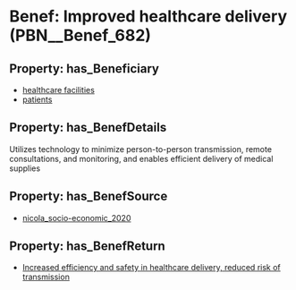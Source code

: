 # Benef: __Improved healthcare delivery__ (PBN__Benef_682)

## Property: has_Beneficiary

* [healthcare facilities](../Stakeholder/PBN__Stakeholder_33)
* [patients](../Stakeholder/PBN__Stakeholder_31)

## Property: has_BenefDetails

Utilizes technology to minimize person-to-person transmission, remote consultations, and monitoring, and enables efficient delivery of medical supplies

## Property: has_BenefSource

* [nicola_socio-economic_2020](../Article/PBN__Article_135)

## Property: has_BenefReturn

* [Increased efficiency and safety in healthcare delivery, reduced risk of transmission](../BenefReturn/PBN__BenefReturn_730)

